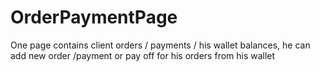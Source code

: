 # OrderPaymentPage
One page contains client orders / payments / his wallet balances, he can add new order /payment or pay off for his orders from his wallet
